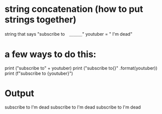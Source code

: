 # string concatenation (how to put strings together)
string that says "subscribe to　＿＿＿"
youtuber = " I'm dead" <!--some string var-->

# a few ways to do this:
print ("subscribe to" + youtuber)
print ("subscribe to{}" .format(youtuber))
print (f"subscribe to {youtuber}") <!--Cleanest way -->

# Output
subscribe to I'm dead
subscribe to I'm dead
subscribe to  I'm dead 